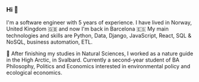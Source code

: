 ### Hi 👋

I'm a software engineer with 5 years of experience. I have lived in Norway, United Kingdom :uk: and now I'm back in Barcelona :es:
My main technologies and skills are Python, Data, Django, JavaScript, React, SQL & NoSQL, business automation, ETL.

🌱 After finishing my studies in Natural Sciences, I worked as a nature guide in the High Arctic, in Svalbard. Currently a second-year student of BA Philosophy, Politics and Economics interested in environmental policy and ecological economics.

<!--
**annaviper/annaviper** is a ✨ _special_ ✨ repository because its `README.md` (this file) appears on your GitHub profile.

Here are some ideas to get you started:

- 🔭 I’m currently working on ...
- 🌱 I’m currently learning ...
- 👯 I’m looking to collaborate on ...
- 🤔 I’m looking for help with ...
- 💬 Ask me about ...
- 📫 How to reach me: ...
-->
